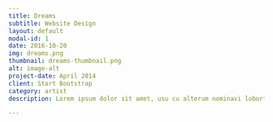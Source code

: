 ```yaml
---
title: Dreams
subtitle: Website Design
layout: default
modal-id: 1
date: 2016-10-20
img: dreams.png
thumbnail: dreams-thumbnail.png
alt: image-alt
project-date: April 2014
client: Start Bootstrap
category: artist
description: Lorem ipsum dolor sit amet, usu cu alterum nominavi lobortis. At duo novum diceret. Tantas apeirian vix et, usu sanctus postulant inciderint ut, populo diceret necessitatibus in vim. Cu eum dicam feugiat noluisse.

---
```

